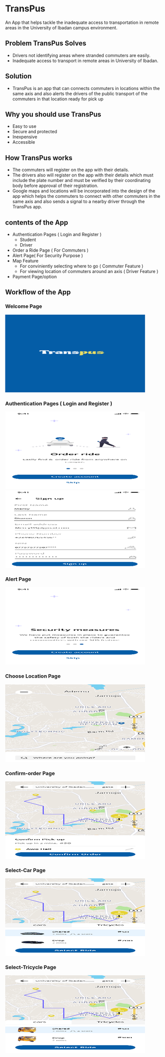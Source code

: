 # TransPus
An App that helps tackle the inadequate access to transportation in remote areas in the University of Ibadan campus environment.

## Problem TransPus Solves
- Drivers not identifying areas where stranded commuters are easily.
- Inadequate access to transport in remote areas in University of Ibadan.

## Solution
- TransPus is an app that can connects commuters in locations within the same axis and also alerts the drivers of the public transport of the commuters in that location ready for pick up

## Why you should use TransPus
- Easy to use
- Secure and protected
- Inexpensive
- Accessible

## How TransPus works
- The commuters will register on the app with their details. 
- The drivers also will register on the app with their details which must include the plate number and must be verified by their coordinating body before approval of their registration.
- Google maps and locations will be incorporated into the design of the app which helps the commuters to connect with other commuters in the same axis and also sends a signal to a nearby driver through the TransPus app.

## contents of the App

- Authentication Pages ( Login and Register )
	- Student
	- Driver
- Order a Ride Page ( For Commuters )
- Alert Page( For Security Purpose )
- Map Feature
	- For conviniently selecting where to go ( Commuter Feature )
	- For viewing location of commuters around an axis ( Driver Feature )
- Payment Page/option

## Workflow of the App

### Welcome Page

<img src="https://github.com/DANIEL-bit-art/UIHacks2021-TransPus/blob/main/TransPus-screens/Splash-screen.png" width="450" height="250" />

<!-- ![Welcome Page](https://github.com/DANIEL-bit-art/UIHacks2021-TransPus/blob/main/TransPus-screens/Splash-screen.png "Welcome Page") -->

### Authentication Pages ( Login and Register )

<img src="https://github.com/DANIEL-bit-art/UIHacks2021-TransPus/blob/main/iPhone-11-Pro/X-1.png" width="450" height="250" />

<!-- ![Order ride](https://github.com/DANIEL-bit-art/UIHacks2021-TransPus/blob/main/iPhone-11-Pro/X-1.png "Order ride") -->

<img src="https://github.com/DANIEL-bit-art/UIHacks2021-TransPus/blob/main/iPhone-11-Pro/X-4.png" width="450" height="250" />

<!-- ![Sign Up Page](https://github.com/DANIEL-bit-art/UIHacks2021-TransPus/blob/main/iPhone-11-Pro/X-4.png "Sign Up Page") -->

### Alert Page

<img src="https://github.com/DANIEL-bit-art/UIHacks2021-TransPus/blob/main/iPhone-11-Pro/X-3.png" width="450" height="250" />

<!-- ![Alert Page](https://github.com/DANIEL-bit-art/UIHacks2021-TransPus/blob/main/iPhone-11-Pro/X-3.png "Alert Page") -->

### Choose Location Page

<img src="https://github.com/DANIEL-bit-art/UIHacks2021-TransPus/blob/main/TransPus-screens/Choose-location.png" width="450" height="250" />

<!-- ![Choose Location Page](https://github.com/DANIEL-bit-art/UIHacks2021-TransPus/blob/main/TransPus-screens/Choose-location.png "Choose Location Page") -->

### Confirm-order Page

<img src="https://github.com/DANIEL-bit-art/UIHacks2021-TransPus/blob/main/TransPus-screens/Confirm-order.png" width="450" height="250" />

<!-- ![Confirm-order](https://github.com/DANIEL-bit-art/UIHacks2021-TransPus/blob/main/TransPus-screens/Confirm-order.png "Confirm-order") -->

### Select-Car Page

<img src="https://github.com/DANIEL-bit-art/UIHacks2021-TransPus/blob/main/TransPus-screens/Select-Car.png" width="450" height="250" />

<!-- ![Select-Car](https://github.com/DANIEL-bit-art/UIHacks2021-TransPus/blob/main/TransPus-screens/Select-Car.png "Select-Car") -->

### Select-Tricycle Page

<img src="https://github.com/DANIEL-bit-art/UIHacks2021-TransPus/blob/main/TransPus-screens/Select-Tricycle.png" width="450" height="250" />

<!-- ![Select-Tricycle](https://github.com/DANIEL-bit-art/UIHacks2021-TransPus/blob/main/TransPus-screens/Select-Tricycle.png "Select-Tricycle") -->